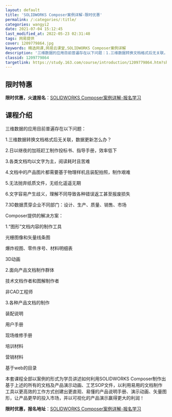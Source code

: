```yaml
---
layout: default
title: 'SOLIDWORKS Composer案例详解-限时优惠'
permalink: /:categories/:title/
categories: wangyi2
date: 2021-07-04 15:12:45
last_modified_at: 2022-05-23 02:31:48
tags: 网易提供
cover: 1209779864.jpg
keywords: 精选网课,网易云课堂,SOLIDWORKS Composer案例详解
description: '三维数据的应用目前普遍存在以下问题：1.三维数据转换文档格式后无关联，数据更新怎么办？2.日以继夜的加班赶工制作投标书、'
classid: 1209779864
targetlink: https://study.163.com/course/introduction/1209779864.htm?share=1&shareId=1025206652&utm_campaign=share&utm_medium=iphoneShare&utm_source=&utm_u=1025206652
---
```


## 限时特惠

**限时优惠，火速报名**：[SOLIDWORKS Composer案例详解-报名学习](https://study.163.com/course/introduction/1209779864.htm?share=1&shareId=1025206652&utm_campaign=share&utm_medium=iphoneShare&utm_source=&utm_u=1025206652)

## 课程介绍

三维数据的应用目前普遍存在以下问题：

1.三维数据转换文档格式后无关联，数据更新怎么办？

2.日以继夜的加班赶工制作投标书、指导手册，效率低下

3.各类文档均以文字为主，阅读耗时且苦难

4.文档中的产品图片都需要基于物理样机且装配拍照，制作艰难

5.无法抛弃纸质文件，无纸化遥遥无期

6.文字容易产生歧义，理解不同导致各种错误返工甚至报废损失

7.3D数据贯穿企业不同部门：设计、生产、质量、销售、市场

Composer提供的解决方案：

1.“图形”文档内容的制作工具

光栅图像和矢量线条图

爆炸视图、零件序号、材料明细表

3D动画

2.面向产品文档制作群体

技术文档作者和图解制作者

非CAD工程师

3.各种产品文档的制作

装配说明

用户手册

现场维修手册

培训材料

营销材料

基于web的目录

本套课程全部以案例的形式为学员讲述如何利用SOLIDWORKS Composer制作出基于上述的所有的文档及产品演示动画、工艺SOP文件，以利用易用的文档制作工具以更高效的工作方式创建出更直观、易懂的产品说明手册、演示动画、矢量图形，让产品更早的投入市场，并以可视化的产品演示赢得更大的利润！

**限时优惠，报名地址**：[SOLIDWORKS Composer案例详解-报名学习](https://study.163.com/course/introduction/1209779864.htm?share=1&shareId=1025206652&utm_campaign=share&utm_medium=iphoneShare&utm_source=&utm_u=1025206652)

